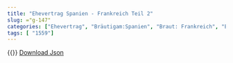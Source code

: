 ```yaml
---
title: "Ehevertrag Spanien - Frankreich Teil 2"
slug: ="g-147"
categories: ["Ehevertrag", "Bräutigam:Spanien", "Braut: Frankreich", "Eheschließung vollzogen?:Ja", "verschiedenkonfessionelle Ehe?:Nein", "Dynastie Bräutigam:Habsburg (Spanien)", "Akteur Bräutigam:Habsburg (Spanien)", "Akteur Braut:Valois", "Textbezug?:ja", "Ständisch?:nein", "Ratifikation?:nein", "Sonstiges?:ja", "Bräutigam:Spanien", "Braut: Frankreich"]
tags: [ "1559"]
---
```

<!--more-->
{{<v146>}}
[Download Json](/vertraege/vertrag-147.json)